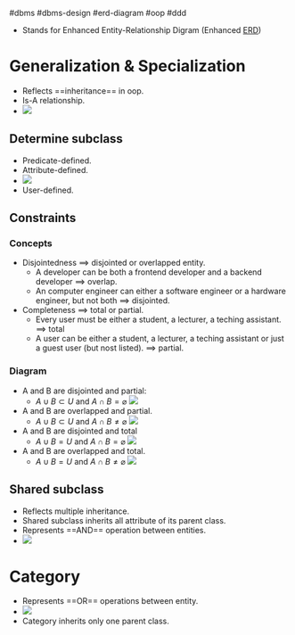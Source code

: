 #dbms #dbms-design #erd-diagram #oop #ddd 

- Stands for Enhanced Entity-Relationship Digram (Enhanced [ERD](ERD.md))
# Generalization & Specialization
- Reflects ==inheritance== in oop.
- Is-A relationship.
- ![](Pasted%20image%2020240617174914.png)
## Determine subclass
- Predicate-defined.
- Attribute-defined.
- ![](Pasted%20image%2020240617175100.png)
- User-defined.
## Constraints
### Concepts
- Disjointedness $\implies$ disjointed or overlapped entity.
	- A developer can be both a frontend developer and a backend developer $\implies$ overlap.
	- An computer engineer can either a software engineer or a hardware engineer, but not both $\implies$ disjointed.
- Completeness $\implies$ total or partial.
	- Every user must be either a student, a lecturer, a teching assistant. $\implies$ total
	- A user can be either a student, a lecturer, a teching assistant or just a guest user (but nost listed). $\implies$ partial.
### Diagram
- A and B are disjointed and partial:
	- $A \cup B \subset U$ and $A \cap B = \varnothing$   ![](Pasted%20image%2020240906091647.png)
- A and B are overlapped and partial. 
	- $A \cup B \subset U$ and $A \cap B \neq \varnothing$   ![](Pasted%20image%2020240906091851.png)
- A and B are disjointed and total 
	- $A \cup B = U$ and $A \cap B = \varnothing$  ![](Pasted%20image%2020240906092038.png)
- A and B are overlapped and total.
	- $A \cup B = U$ and $A \cap B \neq \varnothing$  ![](Pasted%20image%2020240906093035.png)
## Shared subclass
- Reflects multiple inheritance.
- Shared subclass inherits all attribute of its parent class.
- Represents ==AND== operation between entities.
- ![](Pasted%20image%2020240617180538.png)
# Category
- Represents ==OR== operations between entity.
- ![](Pasted%20image%2020240617181051.png)
- Category inherits only one parent class.